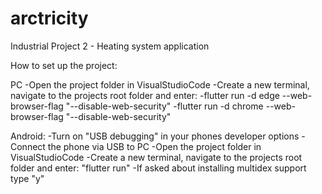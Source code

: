 # arctricity
 Industrial Project 2 - Heating system application

How to set up the project:

PC
-Open the project folder in VisualStudioCode
-Create a new terminal, navigate to the projects root folder and enter:
-flutter run -d edge --web-browser-flag "--disable-web-security"
-flutter run -d chrome --web-browser-flag "--disable-web-security"


Android:
-Turn on "USB debugging" in your phones developer options
-Connect the phone via USB to PC
-Open the project folder in VisualStudioCode
-Create a new terminal, navigate to the projects root folder and enter:
 "flutter run"
-If asked about installing multidex support type "y"
